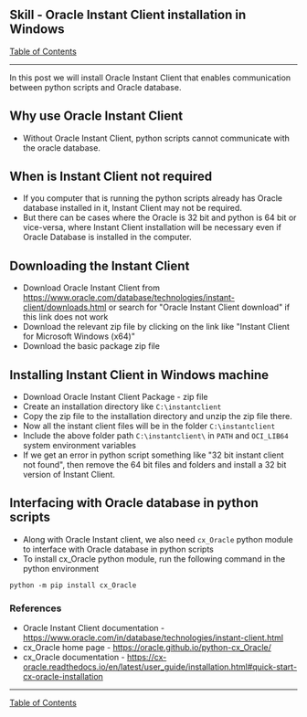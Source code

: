 ## Skill - Oracle Instant Client installation in Windows

[Table of Contents](https://nagasudhir.blogspot.com/2020/04/taming-python-table-of-contents.html)
<hr/>
In this post we will install Oracle Instant Client that enables communication between python scripts and Oracle database.

## Why use Oracle Instant Client
* Without Oracle Instant Client, python scripts cannot communicate with the oracle database.

## When is Instant Client not required
* If you computer that is running the python scripts already has Oracle database installed in it, Instant Client may not be required.
* But there can be cases where the Oracle is 32 bit and python is 64 bit or vice-versa, where Instant Client installation will be necessary even if Oracle Database is installed in the computer.

## Downloading the Instant Client
* Download Oracle Instant Client from https://www.oracle.com/database/technologies/instant-client/downloads.html or search for "Oracle Instant Client download" if this link does not work
* Download the relevant zip file by clicking on the link like "Instant Client for Microsoft Windows (x64)"
* Download the basic package zip file

## Installing Instant Client in Windows machine
* Download Oracle Instant Client Package - zip file
* Create an installation directory like ```C:\instantclient```
* Copy the zip file to the installation directory and unzip the zip file there. 
* Now all the instant client files will be in the folder ```C:\instantclient```
* Include the above folder path ```C:\instantclient\``` in ```PATH``` and ```OCI_LIB64``` system environment variables
* If we get an error in python script something like "32 bit instant client not found", then remove the 64 bit files and folders and install a 32 bit version of Instant Client.

## Interfacing with Oracle database in python scripts
* Along with Oracle Instant client, we also need ```cx_Oracle``` python module to interface with Oracle database in python scripts
* To install cx_Oracle python module, run the following command in the python environment
```
python -m pip install cx_Oracle
```



### References
* Oracle Instant Client documentation - https://www.oracle.com/in/database/technologies/instant-client.html
* cx_Oracle home page - https://oracle.github.io/python-cx_Oracle/
* cx_Oracle documentation - https://cx-oracle.readthedocs.io/en/latest/user_guide/installation.html#quick-start-cx-oracle-installation

<hr/>

[Table of Contents](https://nagasudhir.blogspot.com/2020/04/taming-python-table-of-contents.html)



<!--stackedit_data:
eyJoaXN0b3J5IjpbLTQ5NjA1NzE0OV19
-->